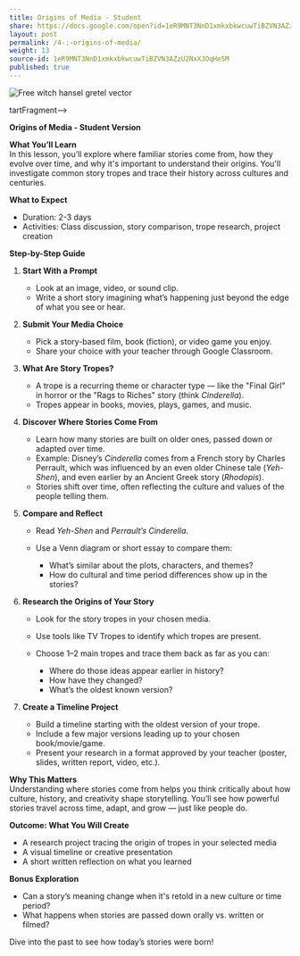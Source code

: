 ```yaml
---
title: Origins of Media - Student
share: https://docs.google.com/open?id=1eR9MNT3NnD1xmkxbkwcuwTiBZVN3AZzU2NxXJOqHe5M
layout: post
permalink: /4-:-origins-of-media/
weight: 13
source-id: 1eR9MNT3NnD1xmkxbkwcuwTiBZVN3AZzU2NxXJOqHe5M
published: true
---
```

<!--S<!--StartFragment-->

![Free witch hansel gretel vector](https://cdn.pixabay.com/photo/2014/03/24/13/45/witch-294255_1280.png)

<!--EndFragment-->tartFragment-->

**Origins of Media - Student Version**

**What You’ll Learn**\
In this lesson, you’ll explore where familiar stories come from, how they evolve over time, and why it's important to understand their origins. You'll investigate common story tropes and trace their history across cultures and centuries.

**What to Expect**

* Duration: 2-3 days
* Activities: Class discussion, story comparison, trope research, project creation

**Step-by-Step Guide**

1. **Start With a Prompt**

   * Look at an image, video, or sound clip.
   * Write a short story imagining what’s happening just beyond the edge of what you see or hear.
2. **Submit Your Media Choice**

   * Pick a story-based film, book (fiction), or video game you enjoy.
   * Share your choice with your teacher through Google Classroom.
3. **What Are Story Tropes?**

   * A trope is a recurring theme or character type — like the "Final Girl" in horror or the "Rags to Riches" story (think *Cinderella*).
   * Tropes appear in books, movies, plays, games, and music.
4. **Discover Where Stories Come From**

   * Learn how many stories are built on older ones, passed down or adapted over time.
   * Example: Disney’s *Cinderella* comes from a French story by Charles Perrault, which was influenced by an even older Chinese tale (*Yeh-Shen*), and even earlier by an Ancient Greek story (*Rhodopis*).
   * Stories shift over time, often reflecting the culture and values of the people telling them.
5. **Compare and Reflect**

   * Read *Yeh-Shen* and *Perrault’s Cinderella*.
   * Use a Venn diagram or short essay to compare them:

     * What’s similar about the plots, characters, and themes?
     * How do cultural and time period differences show up in the stories?
6. **Research the Origins of Your Story**

   * Look for the story tropes in your chosen media.
   * Use tools like TV Tropes to identify which tropes are present.
   * Choose 1–2 main tropes and trace them back as far as you can:

     * Where do those ideas appear earlier in history?
     * How have they changed?
     * What’s the oldest known version?
7. **Create a Timeline Project**

   * Build a timeline starting with the oldest version of your trope.
   * Include a few major versions leading up to your chosen book/movie/game.
   * Present your research in a format approved by your teacher (poster, slides, written report, video, etc.).

**Why This Matters**\
Understanding where stories come from helps you think critically about how culture, history, and creativity shape storytelling. You’ll see how powerful stories travel across time, adapt, and grow — just like people do.

**Outcome: What You Will Create**

* A research project tracing the origin of tropes in your selected media
* A visual timeline or creative presentation
* A short written reflection on what you learned

**Bonus Exploration**

* Can a story’s meaning change when it's retold in a new culture or time period?
* What happens when stories are passed down orally vs. written or filmed?

Dive into the past to see how today’s stories were born!

<!--EndFragment-->